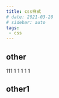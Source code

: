```yaml
---
title: css样式
# date: 2021-03-20
# sidebar: auto
tags:
 - css
---
```

## other
111
1
1
1
1
1
## other1